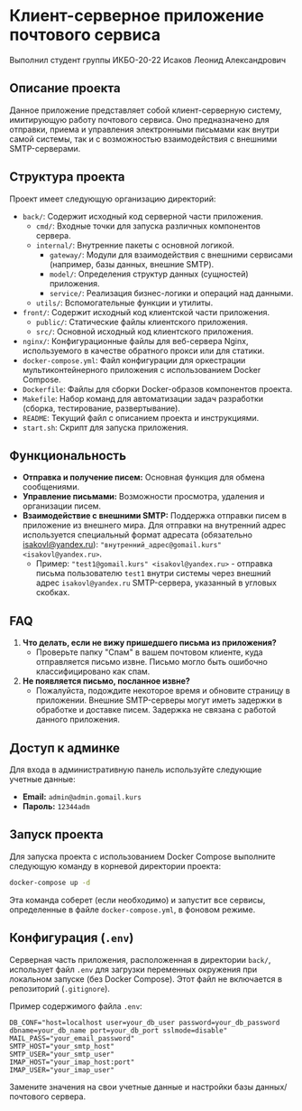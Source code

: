 # Клиент-серверное приложение почтового сервиса

Выполнил студент группы ИКБО-20-22
Исаков Леонид Александрович

## Описание проекта

Данное приложение представляет собой клиент-серверную систему, имитирующую работу почтового сервиса. Оно предназначено для отправки, приема и управления электронными письмами как внутри самой системы, так и с возможностью взаимодействия с внешними SMTP-серверами.

## Структура проекта

Проект имеет следующую организацию директорий:

*   `back/`: Содержит исходный код серверной части приложения.
    *   `cmd/`: Входные точки для запуска различных компонентов сервера.
    *   `internal/`: Внутренние пакеты с основной логикой.
        *   `gateway/`: Модули для взаимодействия с внешними сервисами (например, базы данных, внешние SMTP).
        *   `model/`: Определения структур данных (сущностей) приложения.
        *   `service/`: Реализация бизнес-логики и операций над данными.
    *   `utils/`: Вспомогательные функции и утилиты.
*   `front/`: Содержит исходный код клиентской части приложения.
    *   `public/`: Статические файлы клиентского приложения.
    *   `src/`: Основной исходный код клиентского приложения.
*   `nginx/`: Конфигурационные файлы для веб-сервера Nginx, используемого в качестве обратного прокси или для статики.
*   `docker-compose.yml`: Файл конфигурации для оркестрации мультиконтейнерного приложения с использованием Docker Compose.
*   `Dockerfile`: Файлы для сборки Docker-образов компонентов проекта.
*   `Makefile`: Набор команд для автоматизации задач разработки (сборка, тестирование, развертывание).
*   `README`: Текущий файл с описанием проекта и инструкциями.
*   `start.sh`: Скрипт для запуска приложения.

## Функциональность

*   **Отправка и получение писем:** Основная функция для обмена сообщениями.
*   **Управление письмами:** Возможности просмотра, удаления и организации писем.
*   **Взаимодействие с внешними SMTP:** Поддержка отправки писем в приложение из внешнего мира. Для отправки на внутренний адрес используется специальный формат адресата (обязательно isakovl@yandex.ru): `"внутренний_адрес@gomail.kurs" <isakovl@yandex.ru>`.
    *   Пример: `"test1@gomail.kurs" <isakovl@yandex.ru>` - отправка письма пользователю `test1` внутри системы через внешний адрес `isakovl@yandex.ru` SMTP-сервера, указанный в угловых скобках.

## FAQ

1.  **Что делать, если не вижу пришедшего письма из приложения?**
    *   Проверьте папку "Спам" в вашем почтовом клиенте, куда отправляется письмо извне. Письмо могло быть ошибочно классифицировано как спам.
2.  **Не появляется письмо, посланное извне?**
    *   Пожалуйста, подождите некоторое время и обновите страницу в приложении. Внешние SMTP-серверы могут иметь задержки в обработке и доставке писем. Задержка не связана с работой данного приложения.

## Доступ к админке

Для входа в административную панель используйте следующие учетные данные:

*   **Email:** `admin@admin.gomail.kurs`
*   **Пароль:** `12344adm`

## Запуск проекта

Для запуска проекта с использованием Docker Compose выполните следующую команду в корневой директории проекта:

```bash
docker-compose up -d
```

Эта команда соберет (если необходимо) и запустит все сервисы, определенные в файле `docker-compose.yml`, в фоновом режиме.

## Конфигурация (`.env`)

Серверная часть приложения, расположенная в директории `back/`, использует файл `.env` для загрузки переменных окружения при локальном запуске (без Docker Compose). Этот файл не включается в репозиторий (`.gitignore`).

Пример содержимого файла `.env`:

```dotenv
DB_CONF="host=localhost user=your_db_user password=your_db_password dbname=your_db_name port=your_db_port sslmode=disable"
MAIL_PASS="your_email_password"
SMTP_HOST="your_smtp_host"
SMTP_USER="your_smtp_user"
IMAP_HOST="your_imap_host:port"
IMAP_USER="your_imap_user"
```

Замените значения на свои учетные данные и настройки базы данных/почтового сервера.
